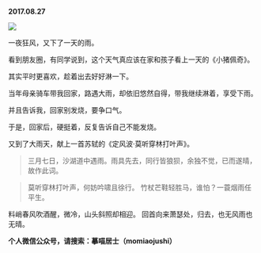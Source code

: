 
          
**2017.08.27**

![](http://wx3.sinaimg.cn/large/627d9660ly1fiye8x3tlwj20yg0pu7ba.jpg)


一夜狂风，又下了一天的雨。

看到朋友圈，有同学说到，这个天气真应该在家和孩子看上一天的《小猪佩奇》。

其实平时更喜欢，趁着出去好好淋一下。

当年母亲骑车带我回家，路遇大雨，却依旧悠然自得，带我继续淋着，享受下雨。

并且告诉我，回家别发烧，要争口气。

于是，回家后，硬挺着，反复告诉自己不能发烧。

又到了大雨天，献上一首苏轼的《定风波·莫听穿林打叶声》。
>三月七日，沙湖道中遇雨。雨具先去，同行皆狼狈，余独不觉，已而遂晴，故作此词。


>莫听穿林打叶声，何妨吟啸且徐行。
竹杖芒鞋轻胜马，谁怕？一蓑烟雨任平生。

料峭春风吹酒醒，微冷，山头斜照却相迎。
回首向来萧瑟处，归去，也无风雨也无晴。




**个人微信公众号，请搜索：摹喵居士（momiaojushi）**

        